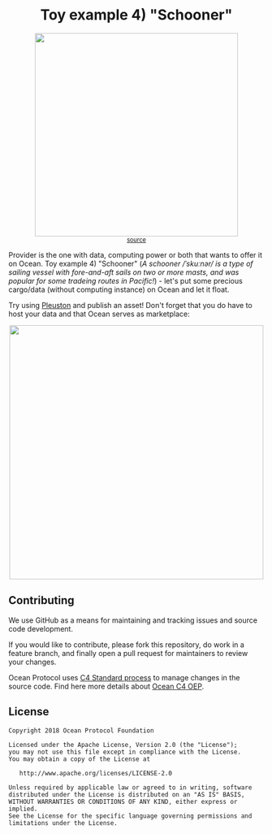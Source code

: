 <h1 align='center'> Toy example 4) "Schooner"</h1>

<p align="center">
  <img width="400" src="https://media.giphy.com/media/OrC5MwywLCJoY/giphy.gif" /><br />
   <sup><a href="https://imgur.com/gallery/Rc7ERt6">source</a></sup>
</p>

Provider is the one with data, computing power or both that wants to offer it on Ocean. 
Toy example 4) "Schooner" (_A schooner /ˈskuːnər/ is a type of sailing vessel with fore-and-aft sails on two or more masts, and was popular for some tradeing routes in Pacific!_) - let's put some precious cargo/data (without computing instance) on Ocean and let it float.

Try using [Pleuston](https://github.com/oceanprotocol/pleuston) and publish an asset! Don't forget that you do have to host your data and that Ocean serves as marketplace:
<p align="center">
  <img width="500" src="https://github.com/oceanprotocol/plankton-datascience/blob/pleuston/flask/imgs/publish_assets.png" />
</p>
 

## Contributing

We use GitHub as a means for maintaining and tracking issues and source code development.

If you would like to contribute, please fork this repository, do work in a feature branch, and finally open a pull request for maintainers to review your changes.

Ocean Protocol uses [C4 Standard process](https://github.com/unprotocols/rfc/blob/master/1/README.md) to manage changes in the source code.  Find here more details about [Ocean C4 OEP](https://github.com/oceanprotocol/OEPs/tree/master/1).

## License

```
Copyright 2018 Ocean Protocol Foundation

Licensed under the Apache License, Version 2.0 (the "License");
you may not use this file except in compliance with the License.
You may obtain a copy of the License at

   http://www.apache.org/licenses/LICENSE-2.0

Unless required by applicable law or agreed to in writing, software
distributed under the License is distributed on an "AS IS" BASIS,
WITHOUT WARRANTIES OR CONDITIONS OF ANY KIND, either express or implied.
See the License for the specific language governing permissions and
limitations under the License.
```


